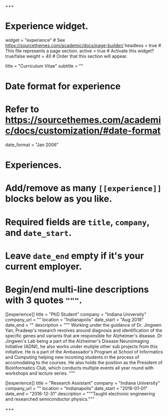 +++
# Experience widget.
widget = "experience"  # See https://sourcethemes.com/academic/docs/page-builder/
headless = true  # This file represents a page section.
active = true  # Activate this widget? true/false
weight = 40  # Order that this section will appear.

title = "Curriculum Vitae"
subtitle = ""

# Date format for experience
#   Refer to https://sourcethemes.com/academic/docs/customization/#date-format
date_format = "Jan 2006"

# Experiences.
#   Add/remove as many `[[experience]]` blocks below as you like.
#   Required fields are `title`, `company`, and `date_start`.
#   Leave `date_end` empty if it's your current employer.
#   Begin/end multi-line descriptions with 3 quotes `"""`.
[[experience]]
  title = "PhD Student"
  company = "Indiana University"
  company_url = ""
  location = "Indianapolis"
  date_start = "Aug 2019"
  date_end = ""
  description = """
  Working under the guidance of Dr. Jingwen Yan, Pradeep's research revolves around diagnosis and identification of the specific genes and variants that are responsible for Alzheimer's disease. Dr Jingwen's Lab being a part of the Alzheimer's Disease Neuroimaging Initiative (ADNI), he also works under mutiple other sub projects from this initiative. He is a part of the Ambassador's Program at School of Informatics and Computing helping new incoming students in the process of accomodating to the courses. He also holds the position as the President of Bioinformatics Club, which conducts multiple events all year round with workshops and lecture series.
  """

[[experience]]
  title = "Research Assistant"
  company = "Indiana University"
  company_url = ""
  location = "Indianapolis"
  date_start = "2016-01-01"
  date_end = "2016-12-31"
  description = """Taught electronic engineering and researched semiconductor physics."""

+++
